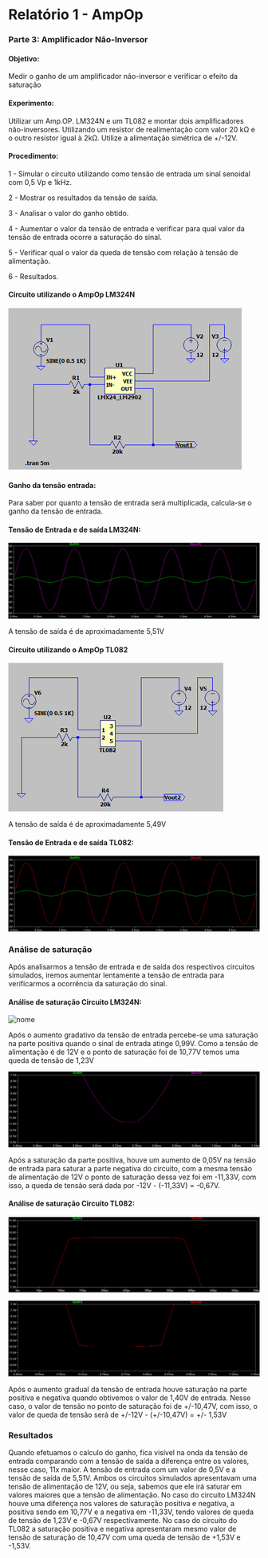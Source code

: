 # Relatório 1 - AmpOp

### Parte 3: Amplificador Não-Inversor

#### Objetivo:

Medir o ganho de um amplificador não-inversor e verificar o efeito da saturação

#### Experimento:

Utilizar um Amp.OP. LM324N e um TL082 e montar dois amplificadores não-inversores. Utilizando um resistor de realimentação com valor 20 kΩ e o outro resistor igual à 2kΩ.
Utilize a alimentação simétrica de +/-12V.

#### Procedimento:

1 - Simular o circuito utilizando como tensão de entrada um sinal senoidal com 0,5 Vp e 1kHz.

2 - Mostrar os resultados da tensão de saída.

3 - Analisar o valor do ganho obtido.

4 - Aumentar o valor da tensão de entrada e verificar para qual valor da tensão de entrada ocorre a saturação do sinal.

5 - Verificar qual o valor da queda de tensão com relação à tensão de alimentação.

6 - Resultados.

#### Circuito utilizando o AmpOp LM324N

![nome](/relatorio_eletronica_1/ninversorlm324.png)

#### Ganho da tensão entrada:
Para saber por quanto a tensão de entrada será multiplicada, calcula-se o ganho da tensão de entrada.


#### Tensão de Entrada e de saída LM324N:

![nome](/relatorio_eletronica_1/ninversorlm3241.png)

A tensão de saída é de aproximadamente 5,51V

#### Circuito utilizando o AmpOp TL082

![nome](/relatorio_eletronica_1/tl082ninversor.png)

A tensão de saída é de aproximadamente 5,49V

#### Tensão de Entrada e de saída TL082:

![nome](/relatorio_eletronica_1/ninversortl08.png)

### Análise de saturação

Após analisarmos a tensão de entrada e de saída dos respectivos circuitos simulados, iremos aumentar lentamente a tensão de entrada para verificarmos a ocorrência da saturação do sinal.

#### Análise de saturação Circuito LM324N:

![nome](/relatorio_eletronica_1/saturaçaoninversor.png)

Após o aumento gradativo da tensão de entrada percebe-se uma saturação na parte positiva quando o sinal de entrada atinge 0,99V. Como a tensão de alimentação é de 12V e o ponto de saturação foi de 10,77V temos uma queda de tensão de 1,23V

![nome](/relatorio_eletronica_1/ninversorsaturado.png)

Após a saturação da parte positiva, houve um aumento de 0,05V na tensão de entrada para saturar a parte negativa do circuito, com a mesma tensão de alimentação de 12V o ponto de saturação dessa vez foi em -11,33V, com isso, a queda de tensão será dada por -12V - (-11,33V) = -0,67V.


#### Análise de saturação Circuito TL082:

![nome](/relatorio_eletronica_1/saturadotl082.png)

![nome](/relatorio_eletronica_1/saturado22.png)

Após o aumento gradual da tensão de entrada houve saturação na parte positiva e negativa quando obtivemos o valor de 1,40V de entrada. Nesse caso, o valor de tensão no ponto de saturação foi de +/-10,47V, com isso, o valor de queda de tensão será de +/-12V - (+/-10,47V) = +/- 1,53V

### Resultados

Quando efetuamos o calculo do ganho, fica visível na onda da tensão de entrada comparando com a tensão de saída a diferença entre os valores, nesse caso, 11x maior. A tensão de entrada com um valor de 0,5V e a tensão de saída de 5,51V.
Ambos os circuitos simulados apresentavam uma tensão de alimentação de 12V, ou seja, sabemos que ele irá saturar em valores maiores que a tensão de alimentação. No caso do circuito LM324N houve uma diferença nos valores de saturação positiva e negativa, a positiva sendo em 10,77V e a negativa em -11,33V, tendo valores de queda de tensão de 1,23V e -0,67V respectivamente. No caso do circuito do TL082 a saturação positiva e negativa apresentaram mesmo valor de tensão de saturação de 10,47V com uma queda de tensão de +1,53V e -1,53V.
